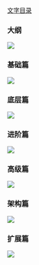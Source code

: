 [文字目录](/README.md)

### 大纲

![](mind-map/Java工程师成神之路（微信公众号：Hollis）——大纲.png)

### 基础篇
![](mind-map/Java工程师成神之路（微信公众号：Hollis）——基础篇.png)

### 底层篇
![](mind-map/Java工程师成神之路（微信公众号：Hollis）——底层篇.png)

### 进阶篇
![](mind-map/Java工程师成神之路（微信公众号：Hollis）——进阶篇.png)

### 高级篇
![](mind-map/Java工程师成神之路（微信公众号：Hollis）——高级篇.png)

### 架构篇
![](mind-map/Java工程师成神之路（微信公众号：Hollis）——架构篇.png)

### 扩展篇
![](mind-map/Java工程师成神之路（微信公众号：Hollis）——扩展篇.png)